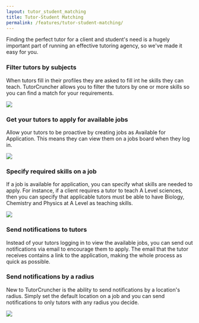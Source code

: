 ```yaml
---
layout: tutor_student_matching
title: Tutor-Student Matching
permalink: /features/tutor-student-matching/
---
```

Finding the perfect tutor for a client and student's need is a hugely important part of running an effective tutoring agency, so we've made it easy for you.

<h3 id="filter-tutors">Filter tutors by subjects</h3>

When tutors fill in their profiles they are asked to fill int he skills they can teach. TutorCruncher allows you to filter the tutors by one or more skills so you can find a match for your requirements.

<a href="/img/features/filter-by-subjects.png" data-lightbox="lightbox" data-title="Filter the tutor list by subject" class="thumbnail">
  <img src="/img/features/filter-by-subjects.png" alt-text="Filter the tutor list by subject"/>
</a>

<h3 id="tutors-apply">Get your tutors to apply for available jobs</h3>

Allow your tutors to be proactive by creating jobs as Available for Application. This means they can view them on a jobs board when they log in.

<a href="/img/features/available-jobs-board.png" data-lightbox="lightbox" data-title="TutorCruncher's available jobs board" class="thumbnail">
  <img src="/img/features/available-jobs-board.png" alt-text="TutorCruncher's available jobs board"/>
</a>

<h3 id="specify-skills">Specify required skills on a job</h3>

If a job is available for application, you can specify what skills are needed to apply. For instance, if a client requires a tutor to teach A Level sciences, then you can specify that applicable tutors must be able to have Biology, Chemistry and Physics at A Level as teaching skills.

<a href="/img/features/skill-set-form.png" data-lightbox="lightbox" data-title="Create a required skill for a job" class="thumbnail">
  <img src="/img/features/skill-set-form.png" alt-text="Create a required skill for a job"/>
</a>

<h3 id="send-notifications">Send notifications to tutors</h3>

Instead of your tutors logging in to view the available jobs, you can send out notifications via email to encourage them to apply. The email that the tutor receives contains a link to the application, making the whole process as quick as possible.

### Send notifications by a radius

New to TutorCruncher is the ability to send notifications by a location's radius. Simply set the default location on a job and you can send notifications to only tutors with any radius you decide.

<a href="/img/features/radius-notification.png" data-lightbox="lightbox" data-title="Create a required skill for a job" class="thumbnail">
  <img src="/img/features/radius-notification.png" alt-text="Create a required skill for a job"/>
</a>
